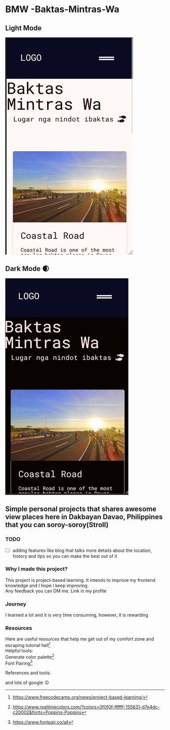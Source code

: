# BMW -Baktas-Mintras-Wa

## Light Mode

![Alt text](image.png)

## Dark Mode :waxing_crescent_moon:

![Alt text](image-1.png)

## Simple personal projects that shares awesome view places here in Dakbayan Davao, Philippines that you can soroy-soroy(Stroll)

### TODO

- [ ] adding features like blog that talks more details about the location, history and tips so you can make the best out of it

### Why I made this project?

This project is project-based learning. It intends to improve my frontend knowledge and I hope I keep improving.\
Any feedback you can DM me. Link in my profile

### Journey

I learned a lot and it is very time consuming, however, it is rewarding

### Resources

Here are useful resources that help me get out of my comfort zone and escaping tutorial hell[^1]\
Helpful tools:\
Generate color palette[^2]\
Font Pairing[^3]

References and tools:
[^1]: <https://www.freecodecamp.org/news/project-based-learning/>
[^2]: <https://www.realtimecolors.com/?colors=0f0f0f-ffffff-155831-d7e4dc-c20002&fonts=Poppins-Poppins>
[^3]: <https://www.fontpair.co/all>

and lots of google :D
